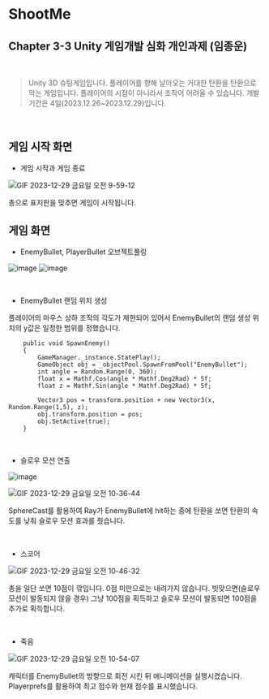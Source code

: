 # ShootMe 
## Chapter 3-3 Unity 게임개발 심화 개인과제 (임종운)

</br>

> Unity 3D 슈팅게임입니다.
> 플레이어를 향해 날아오는 거대한 탄환을 탄환으로 막는 게임입니다. 플레이어의 시점이 아니라서 조작이 어려울 수 있습니다.
> 개발 기간은 4일(2023.12.26~2023.12.29)입니다.

</br>

## 게임 시작 화면
* 게임 시작과 게임 종료
  
![GIF 2023-12-29 금요일 오전 9-59-12](https://github.com/Stevejobjong/ShootMe/assets/58843907/4980cf83-6b17-403c-8369-5c410abef7cf)

총으로 표지판을 맞추면 게임이 시작됩니다.

## 게임 화면
* EnemyBullet, PlayerBullet 오브젝트풀링

![image](https://github.com/Stevejobjong/ShootMe/assets/58843907/e82589d1-ebd5-4d64-b382-e03f78382dbe) ![image](https://github.com/Stevejobjong/ShootMe/assets/58843907/c3d076a1-225b-4260-9f5e-0eff26cf0cb4)

</br>


* EnemyBullet 랜덤 위치 생성

플레이어의 마우스 상하 조작의 각도가 제한되어 있어서 EnemyBullet의 랜덤 생성 위치의 y값은 일정한 범위를 정했습니다.
```
    public void SpawnEnemy()
    {
        GameManager._instance.StatePlay();
        GameObject obj = _objectPool.SpawnFromPool("EnemyBullet"); 
        int angle = Random.Range(0, 360);
        float x = Mathf.Cos(angle * Mathf.Deg2Rad) * 5f;
        float z = Mathf.Sin(angle * Mathf.Deg2Rad) * 5f;

        Vector3 pos = transform.position + new Vector3(x, Random.Range(1,5), z);
        obj.transform.position = pos;
        obj.SetActive(true);
    }
```

</br>


* 슬로우 모션 연출


![image](https://github.com/Stevejobjong/ShootMe/assets/58843907/f3f65d04-990e-4869-b724-b906c131edb9)

![GIF 2023-12-29 금요일 오전 10-36-44](https://github.com/Stevejobjong/ShootMe/assets/58843907/f8757abb-acf0-4fe2-86ca-575e72952395)

SphereCast를 활용하여 Ray가 EnemyBullet에 hit하는 중에 탄환을 쏘면 탄환의 속도를 낮춰 슬로우 모션 효과를 줬습니다.

</br>


* 스코어

![GIF 2023-12-29 금요일 오전 10-46-32](https://github.com/Stevejobjong/ShootMe/assets/58843907/32bd0bf3-1e94-469b-9b61-9b4727709aa2)

총을 일단 쏘면 10점이 깎입니다. 0점 미만으로는 내려가지 않습니다. 빗맞으면(슬로우 모션이 발동되지 않을 경우) 그냥 100점을 획득하고 슬로우 모션이 발동되면 100점을 추가로 획득합니다.

</br>


* 죽음

![GIF 2023-12-29 금요일 오전 10-54-07](https://github.com/Stevejobjong/ShootMe/assets/58843907/332ecff2-a344-400e-b060-31d1fc67fca3)

캐릭터를 EnemyBullet의 방향으로 회전 시킨 뒤 애니메이션을 실행시켰습니다. Playerprefs를 활용하여 최고 점수와 현재 점수를 표시했습니다.

